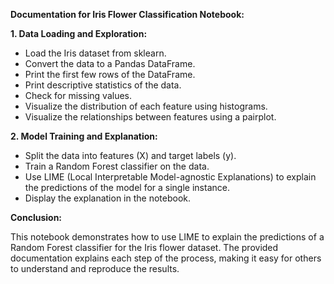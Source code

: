 **Documentation for Iris Flower Classification Notebook:**

**1. Data Loading and Exploration:**

- Load the Iris dataset from sklearn.
- Convert the data to a Pandas DataFrame.
- Print the first few rows of the DataFrame.
- Print descriptive statistics of the data.
- Check for missing values.
- Visualize the distribution of each feature using histograms.
- Visualize the relationships between features using a pairplot.

**2. Model Training and Explanation:**

- Split the data into features (X) and target labels (y).
- Train a Random Forest classifier on the data.
- Use LIME (Local Interpretable Model-agnostic Explanations) to explain the predictions of the model for a single instance.
- Display the explanation in the notebook.


**Conclusion:**

This notebook demonstrates how to use LIME to explain the predictions of a Random Forest classifier for the Iris flower dataset. The provided documentation explains each step of the process, making it easy for others to understand and reproduce the results.
